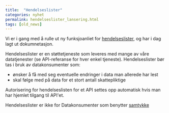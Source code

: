 ```yaml
---
title:  "Hendelseslister"
categories: nyhet
permalink: hendelseslister_lansering.html
tags: [old_news]
---
```


Vi er i gang med å rulle ut ny funksjoanliet for [hendelseslister](about_eventfeed.html#hendelseslister), og har i dag lagt ut dokumnetasjon.

Hendelseslister er en støttetjeneste som leveres med mange av våre datatjenester (se API-referanse for hver enkel tjeneste). Hendelseslister bør tas i bruk av datakonsumenter som: 

* ønsker å få med seg eventuelle endringer i data man allerede har lest
* skal følge med på data for et stort antall skattepliktige

Autorisering for hendelseslisten for et API settes opp automatisk hvis man har hjemlet tilgang til API'et.

Hendelseslister er ikke for Datakonsumenter som benytter [samtykke](about_samtykkelosning.html)

 







